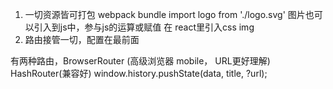 1. 一切资源皆可打包 webpack bundle
import logo from './logo.svg' 图片也可以引入到js中，参与js的运算或赋值
在 react里引入css img
2. 路由接管一切，配置在最前面
<Router>
  <Route path="" component="" />
</Router>
有两种路由，BrowserRouter (高级浏览器 mobile， URL更好理解)
HashRouter(兼容好)
window.history.pushState(data, title, ?url);